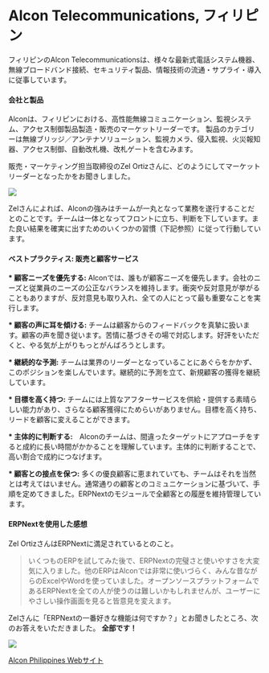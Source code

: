 # Alcon Telecommunications, フィリピン

フィリピンのAlcon Telecommunicationsは、様々な最新式電話システム機器、無線ブロードバンド接続、セキュリティ製品、情報技術の流通・サプライ・導入に従事しています。

#### 会社と製品

Alconは、フィリピンにおける、高性能無線コミュニケーション、監視システム、アクセス制御製品製造・販売のマーケットリーダーです。
製品のカテゴリーは無線ブリッジ／アンテナソリューション、監視カメラ、侵入監視、火災報知器、アクセス制御、自動改札機、改札ゲートを含むみます。

販売・マーケティング担当取締役のZel Ortizさんに、どのようにしてマーケットリーダーとなったかをお聞きしました。

![](/assets/erpnext_com/images/stories/zel-ortiz.png)

Zelさんによれば、Alconの強みはチームが一丸となって業務を遂行することだとのことです。チームは一体となってフロントに立ち、判断を下しています。また良い結果を確実に出すためのいくつかの習慣（下記参照）に従って行動しています。

#### ベストプラクティス: 販売と顧客サービス

__* 顧客ニーズを優先する:__ Alconでは、誰もが顧客ニーズを優先します。会社のニーズと従業員のニーズの公正なバランスを維持します。衝突や反対意見が挙がることもありますが、反対意見も取り入れ、全ての人にとって最も重要なことを実行します。

__* 顧客の声に耳を傾ける:__ チームは顧客からのフィードバックを真摯に扱います。顧客の声を聞き従います。苦情に基づきその場で対応します。好評をいただくと、やる気が上がりもっとがんばろうとします。

__* 継続的な予測:__ チームは業界のリーダーとなっていることにあぐらをかかず、このポジションを楽しんでいます。継続的に予測を立て、新規顧客の獲得を継続しています。

__* 目標を高く持つ:__ チームには上質なアフターサービスを供給・提供する素晴らしい能力があり、さらなる顧客獲得にためらいがありません。目標を高く持ち、リードを顧客に変えることができます。

__* 主体的に判断する:__　Alconのチームは、間違ったターゲットにアプローチをすると成約に長い時間がかかることを理解しています。主体的に判断することで、高い割合で成約につなげます。

__* 顧客との接点を保つ:__ 多くの優良顧客に恵まれていても、チームはそれを当然とは考えてはいません。通常通りの顧客とのコミュニケーションに基づいて、手順を定めてきました。ERPNextのモジュールで全顧客との履歴を維持管理しています。

#### ERPNextを使用した感想

Zel OrtizさんはERPNextに満足されているとのこと。

> いくつものERPを試してみた後で、ERPNextの完璧さと使いやすさを大変気に入りました。他のERPはAlconでは非常に使いづらく、みんな昔ながらのExcelやWordを使っていました。オープンソースプラットフォームであるERPNextを全ての人が使うのは難しいかもしれませんが、ユーザーにやさしい操作画面を見ると皆意見を変えます。

Zelさんに「ERPNextの一番好きな機能は何ですか？」とお聞きしたところ、次のお答えをいただきました。
**全部です！**


![](/assets/erpnext_com/images/stories/alcon-logo.png)

[Alcon Philippines Webサイト](http://www.alconphils.com/)
